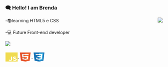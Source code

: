 ### 🗨 Hello! I am Brenda 

<img align="right" height="280px" src="https://i.pinimg.com/564x/d4/36/15/d436152c1d00cb4cee5190c6431b0c12.jpg"/>

-📚learning HTML5 e CSS

-💻 Future Front-end developer


<div align="left">
  <a href="https://github.com/rafaballerini">
  <img height="180em" src="https://github-readme-stats.vercel.app/api?username=BrendaBraganca&show_icons=true&theme=dracula&include_all_commits=true&count_private=true"/>
</div>

<div style="display: inline_block"><br>
  <img align="center" alt="Rafa-Js" height="30" width="40" src="https://raw.githubusercontent.com/devicons/devicon/master/icons/javascript/javascript-plain.svg">
  <img align="center" alt="Rafa-HTML" height="30" width="40" src="https://raw.githubusercontent.com/devicons/devicon/master/icons/html5/html5-original.svg">
  <img align="center" alt="Rafa-CSS" height="30" width="40" src="https://raw.githubusercontent.com/devicons/devicon/master/icons/css3/css3-original.svg">
</div>
